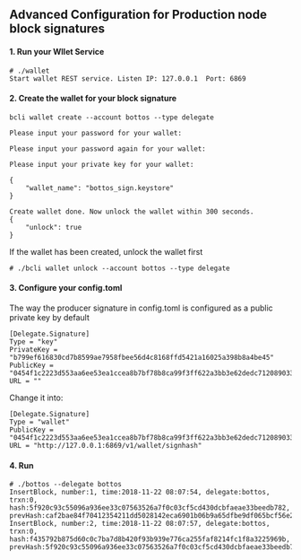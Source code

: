 ## Advanced Configuration for Production node block signatures

#### 1. Run your Wllet Service

```
# ./wallet 
Start wallet REST service. Listen IP: 127.0.0.1  Port: 6869
```

#### 2. Create the wallet for your block signature

```
bcli wallet create --account bottos --type delegate

Please input your password for your wallet: 

Please input your password again for your wallet: 

Please input your private key for your wallet: 

{
    "wallet_name": "bottos_sign.keystore"
}

Create wallet done. Now unlock the wallet within 300 seconds.
{
    "unlock": true
}
```

If the wallet has been created, unlock the wallet first
```
# ./bcli wallet unlock --account bottos --type delegate
```

#### 3. Configure your config.toml

The way the producer signature in config.toml is configured as a public private key by default

```
[Delegate.Signature]
Type = "key"
PrivateKey = "b799ef616830cd7b8599ae7958fbee56d4c8168ffd5421a16025a398b8a4be45"
PublicKey = "0454f1c2223d553aa6ee53ea1ccea8b7bf78b8ca99f3ff622a3bb3e62dedc712089033d6091d77296547bc071022ca2838c9e86dec29667cf740e5c9e654b6127f"
URL = ""
```

Change it into:

```
[Delegate.Signature]
Type = "wallet"
PublicKey = "0454f1c2223d553aa6ee53ea1ccea8b7bf78b8ca99f3ff622a3bb3e62dedc712089033d6091d77296547bc071022ca2838c9e86dec29667cf740e5c9e654b6127f"
URL = "http://127.0.0.1:6869/v1/wallet/signhash"
```
#### 4. Run
```
# ./bottos --delegate bottos
InsertBlock, number:1, time:2018-11-22 08:07:54, delegate:bottos, trxn:0, hash:5f920c93c55096a936ee33c07563526a7f0c03cf5cd430dcbfaeae33beedb782, prevHash:caf2bae84f70412354211dd5028142eca6901b06b9a65dfbe9df065bcf56e291
InsertBlock, number:2, time:2018-11-22 08:07:57, delegate:bottos, trxn:0, hash:f435792b875d60c0c7ba7d8b420f93b939e776ca255faf8214fc1f8a3225969b, prevHash:5f920c93c55096a936ee33c07563526a7f0c03cf5cd430dcbfaeae33beedb782